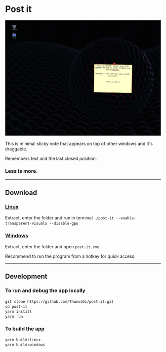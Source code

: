 # Post it
![post it](./postit.png "Post it")

This is minimal sticky note that appears on top of other windows and it's draggable.

Remembers text and the last closed position.


### Less is more.

---

## Download
### [Linux](https://drive.google.com/file/d/1DMIpiwz-vGgd2HuNe4hUFvg_EJoeIAmP/view?usp=sharing "Linux")
Extract, enter the folder and run in terminal `./post-it --enable-transparent-visuals --disable-gpu`

### [Windows](https://drive.google.com/file/d/1WIgsWBnRNWe-EKwG_QcUHk_FDQUMFwsi/view?usp=sharing "Windows")

Extract, enter the folder and open `post-it.exe`

Recommend to run the program from a hotkey for quick access.

---

## Development

### To run and debug the app locally
```
git clone https://github.com/ThanosDi/post-it.git
cd post-it
yarn install
yarn run
```

### To build the app

```
yarn build:linux
yarn build:windows
```
